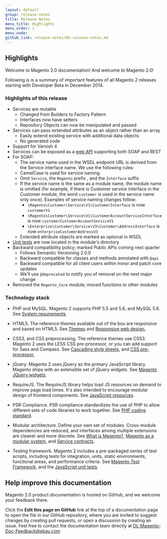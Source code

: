 ```yaml
---
layout: default
group: release-notes
title: Release Notes
menu_title: Highlights
menu_order: 1
menu_node: 
github_link: release-notes/bk-release-notes.md
---
```


<h2 id="highlights">Highlights</h2>

Welcome to Magento 2.0 documentation! And welcome to Magento 2.0!

Following is is a summary of important
features of all Magento 2 releases starting with Developer Beta in December 2014.

<h3 id="highlights-devrc">Highlights of this release</h3>

*   Services are mutable
    *   Changed from Builders to Factory Pattern
    *   Interfaces now have setters
    *   Repository Objects can now be manipulated and passed
*   Services can pass extended attributes as an object rather than an array
    *   Easily extend existing service with additional data objects
    *   No generated code
*   Support for Varnish 4
*   Services can be exposed as a <a href="{{ site.gdeurl }}extension-dev-guide/service-contracts/service-to-web-service.html">web API</a> supporting both SOAP and REST
*   For SOAP:
    *   The service name used in the WSDL endpoint URL is derived from the Service interface name. We use the following rules:
    *   CamelCase is used for service naming.
    *   Omit `Service`, the `Magento` prefix , and the `Interface` suffix
    *   If the service name is the same as a module name, the module name is omitted (for example, if there is Customer service interface in the Customer module, the word `customer` is used in the service name only once).
    Examples of service naming changes follow:
        *   `\Magento\Customer\Service\V1\CustomerInterface` is now `customerV1`
        *   `\Magento\Customer\Service\V1\CustomerAccountServiceInterface` is now `customerCustomerAccountServiceV1`
        *   `\Enterprise\Customer\Service\V3\Customer\AddressInterface` is now `enterpriseCustomerAddressV3`
    *   Extended attribute objects are marked as optional in WSDL
*   <a href="{{ site.gdeurl }}release-notes/changes.html#change-devrc-unit">Unit tests</a> are now located in the module's directory
*   Backward compatibility policy; marked Public APIs coming next quarter
    *   Follows Semantic Versioning 2.0.0
    *   Backward compatible for classes and methods annotated with `@api`
    *   Backward compatible for all client users within minor and patch core updates
    *   We'll use  `@deprecated` to notify you of removal on the next major change
*   Removed the `Magento_Core` module; moved functions to other modules


<h3 id="highlights-tech">Technology stack</h3>

-   PHP and MySQL. Magento 2 supports PHP 5.5 and 5.6, and MySQL 5.6. See [System
    requirements][1].

    [1]: <{{ site.gdeurl }}install-gde/system-requirements.html>

-   HTML5. The reference themes available out of the box are responsive and
    based on HTML5. See [Themes][2] and [Responsive web design.][3]

    [2]: <{{ site.gdeurl }}frontend-dev-guide/themes/theme-general.html>

    [3]: <{{ site.gdeurl }}frontend-dev-guide/responsive-web-design/rwd_overview.html>

-   CSS3, and CSS preprocessing. The reference themes use CSS3. Magento 2 uses
    the LESS CSS pre-processor, or you can add support for Sass and Compass. See
    [Cascading style sheets][4], and [CSS pre-processor.][5]

    [4]: <{{ site.gdeurl }}frontend-dev-guide/css-topics/css-overview.html>

    [5]: <{{ site.gdeurl }}frontend-dev-guide/css-topics/css-preprocess.html>

-   jQuery. Magento 2 uses jQuery as the primary JavaScript library. Magento
    ships with an extensible set of jQuery widgets. See [Magento JQuery
    widgets][6].

    [6]: <{{ site.gdeurl }}frontend-dev-guide/javascript/jquery-widgets-about.html>
-   RequireJS. The RequireJS library helps load JS resources on demand to
    improve page load times. It's also intended to encourage modular design of
    frontend components. See [JavaScript resources][6].

    [6]: <{{ site.gdeurl }}config-guide/config/js-resources.html>

-   PSR Compliance. PSR compliance standardizes the use of PHP to allow
    different sets of code libraries to work together. See [PHP coding
    standard][7].

    [7]: <{{ site.gdeurl }}coding-standards/code-standard-php.html>

-   Modular architecture. Define your own set of modules. Cross-module
    dependencies are reduced, and interfaces among multiple extensions are
    cleaner and more discrete. See [What is Magento?][8], [Magento as a modular
    system][9], and [Service contracts][10].

    [8]: <{{ site.gdeurl }}architecture/arch_whatis.html>

    [9]: <{{ site.gdeurl }}architecture/arch_asmodsys.html>

    [10]: <{{ site.gdeurl }}extension-dev-guide/service-contracts/service-contracts.html>

-   Testing framework. Magento 2 includes a pre-packaged series of test scripts,
    including tests for integration, units, static environments, functional
    areas, and performance criteria. See [Magento Test Framework][11], and the
    [JavaScript unit tests][12].

    [11]: <https://github.com/magento/mtf/blob/master/docs/install-config.md>

    [12]: <{{ site.gdeurl }}extension-dev-guide/test/test_js-unit.html>



<h2 id="help">Help improve this documentation</h2>

Magento 2.0 product documentation is hosted on GitHub, and we welcome your
feedback there.

Click the **Edit this page on GitHub** link at the top of a documentation page to
open the file in our GitHub repository, where you are invited to suggest changes
by creating pull requests, or open a discussion by creating an issue.
Feel free to contact the documentation team directly at
<a href="mailto:DL-Magento-Doc-Feedback@ebay.com">DL-Magento-Doc-Feedback@ebay.com</a>
